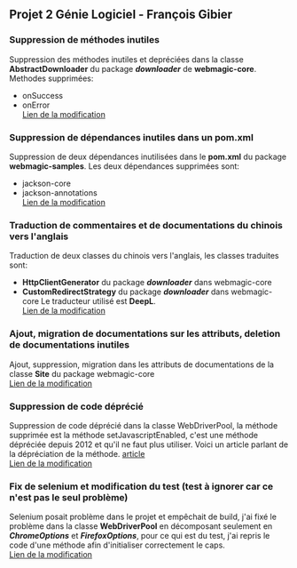 ## Projet 2 Génie Logiciel - François Gibier

### Suppression de méthodes inutiles

Suppression des méthodes inutiles et depréciées dans la classe **AbstractDownloader** du package ***downloader*** de **webmagic-core**.
Methodes supprimées:
- onSuccess
- onError
<br/>[Lien de la modification](https://github.com/FrancoisGib/gl-projet2/commit/899ffc95e36ec7a69a8ca89b9b61209770b6d0d2)

### Suppression de dépendances inutiles dans un pom.xml

Suppression de deux dépendances inutilisées dans le **pom.xml** du package **webmagic-samples**.
Les deux dépendances supprimées sont:
- jackson-core
- jackson-annotations
<br/>[Lien de la modification](https://github.com/FrancoisGib/gl-projet2/commit/c73049b061e6f7e687218432d6c0b95ecb3ca2b3)

### Traduction de commentaires et de documentations du chinois vers l'anglais

Traduction de deux classes du chinois vers l'anglais, les classes traduites sont:
- **HttpClientGenerator** du package ***downloader*** dans webmagic-core
- **CustomRedirectStrategy** du package ***downloader*** dans webmagic-core
Le traducteur utilisé est **DeepL**.
<br/>[Lien de la modification](https://github.com/FrancoisGib/gl-projet2/commit/33fb81930e688055d2966d616d961fcb65052361)

### Ajout, migration de documentations sur les attributs, deletion de documentations inutiles

Ajout, suppression, migration dans les attributs de documentations de la classe **Site** du package webmagic-core
<br/>[Lien de la modification](https://github.com/FrancoisGib/gl-projet2/commit/468d1b3896ec6923dc56ec107474baded1a2a292)

### Suppression de code déprécié

Suppression de code déprécié dans la classe WebDriverPool, la méthode supprimée est la méthode setJavascriptEnabled, c'est une méthode dépréciée depuis 2012 et qu'il ne faut plus utiliser. Voici un article parlant de la dépréciation de la méthode. [article](https://googlesamples.github.io/android-custom-lint-rules/checks/SetJavaScriptEnabled.md.html)
<br/>[Lien de la modification](https://github.com/FrancoisGib/gl-projet2/commit/796065b722389c3db04bbf11701f9a1316d11223)

### Fix de selenium et modification du test (test à ignorer car ce n'est pas le seul problème)

Selenium posait problème dans le projet et empêchait de build, j'ai fixé le problème dans la classe **WebDriverPool** en décomposant seulement en ***ChromeOptions*** et ***FirefoxOptions***, pour ce qui est du test, j'ai repris le code d'une méthode afin d'initialiser correctement le caps.
<br/>[Lien de la modification](https://github.com/FrancoisGib/gl-projet2/commit/e5880db88470b85ceca3a71a4e8d28255eba398c)